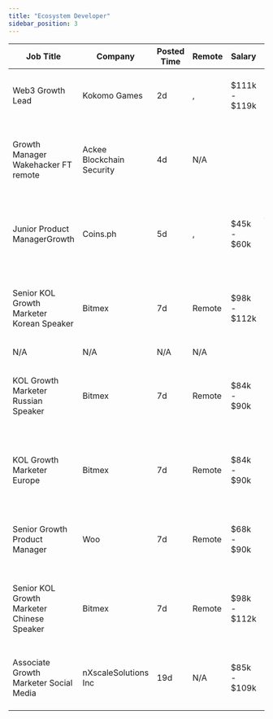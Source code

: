 ```yaml
---
title: "Ecosystem Developer"
sidebar_position: 3
---
```


| Job Title | Company | Posted Time | Remote | Salary | Tags | Apply Link |
|-----------|---------|-------------|--------|--------|------|------------|
| Web3 Growth Lead | Kokomo Games | 2d | , | $111k - $119k | growth, lead, crypto, defi, gaming | [Apply](https://web3.career/web3-growth-lead-kokomogames/104360) |
| Growth Manager Wakehacker FT remote | Ackee Blockchain Security | 4d | N/A |  | growth, remote, content marketing, digital marketing, sales | [Apply](https://web3.career/growth-manager-for-wakehacker-ft-remote-ackee-blockchain-security/104309) |
| Junior Product ManagerGrowth | Coins.ph | 5d | , | $45k - $60k | growth, junior, entry level, product manager, non tech | [Apply](https://web3.career/junior-product-manager-growth-coins/104306) |
| Senior KOL Growth Marketer Korean Speaker | Bitmex | 7d | Remote | $98k - $112k | growth, influencer marketing, social media, non tech, kol | [Apply](https://web3.career/senior-kol-growth-marketer-korean-speaker-bitmex/104045) |
| N/A | N/A | N/A | N/A |  |  | [Apply](https://web3.career/metana) |
| KOL Growth Marketer Russian Speaker | Bitmex | 7d | Remote | $84k - $90k | growth, influencer marketing, social media, non tech, kol | [Apply](https://web3.career/kol-growth-marketer-russian-speaker-bitmex/104044) |
| KOL Growth Marketer Europe | Bitmex | 7d | Remote | $84k - $90k | growth, influencer marketing, social media, non tech, kol | [Apply](https://web3.career/kol-growth-marketer-europe-bitmex/104043) |
| Senior Growth Product Manager | Woo | 7d | Remote | $68k - $90k | growth, product manager, non tech, senior, blockchain | [Apply](https://web3.career/senior-growth-product-manager-woo/95664) |
| Senior KOL Growth Marketer Chinese Speaker | Bitmex | 7d | Remote | $98k - $112k | growth, influencer marketing, social media, non tech, kol | [Apply](https://web3.career/senior-kol-growth-marketer-chinese-speaker-bitmex/104034) |
| Associate Growth Marketer Social Media | nXscaleSolutions Inc | 19d | N/A | $85k - $109k | growth, marketing, non tech, social media, blockchain | [Apply](https://web3.career/associate-growth-marketer-social-media-nxscale/103520) |
